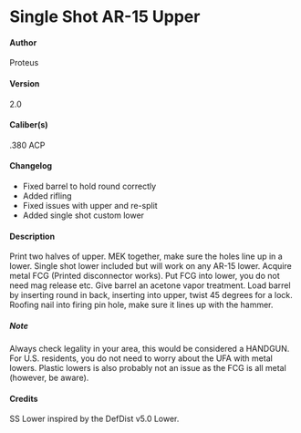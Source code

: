 # Single Shot AR-15 Upper

#### Author 
Proteus

#### Version
2.0

#### Caliber(s)
.380 ACP

#### Changelog

* Fixed barrel to hold round correctly
* Added rifling
* Fixed issues with upper and re-split
* Added single shot custom lower

#### Description
Print two halves of upper. MEK together, make sure the holes line up in a lower. Single shot lower included but will work on any AR-15 lower. Acquire metal FCG (Printed disconnector works). Put FCG into lower, you do not need mag release etc. Give barrel an acetone vapor treatment. Load barrel by inserting round in back, inserting into upper, twist 45 degrees for a lock. Roofing nail into firing pin hole, make sure it lines up with the hammer. 

##### Note 
Always check legality in your area, this would be considered a HANDGUN. For U.S. residents, you do not need to worry about the UFA with metal lowers. Plastic lowers is also probably not an issue as the FCG is all metal (however, be aware). 

#### Credits

SS Lower inspired by the DefDist v5.0 Lower.
